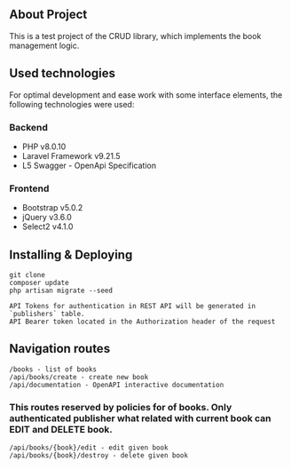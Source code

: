 ## About Project

This is a test project of the CRUD library, which implements the book management logic.
## Used technologies

For optimal development and ease work with some interface elements, the following technologies were used:

### Backend

- PHP v8.0.10
- Laravel Framework v9.21.5
- L5 Swagger - OpenApi Specification

### Frontend

- Bootstrap v5.0.2
- jQuery v3.6.0
- Select2 v4.1.0

## Installing & Deploying

    git clone
    composer update
    php artisan migrate --seed
    
    API Tokens for authentication in REST API will be generated in `publishers` table.
    API Bearer token located in the Authorization header of the request

## Navigation routes

    /books - list of books
    /api/books/create - create new book
    /api/documentation - OpenAPI interactive documentation
    
### This routes reserved by policies for of books. Only authenticated publisher what related with current book can EDIT and DELETE book.

    /api/books/{book}/edit - edit given book
    /api/books/{book}/destroy - delete given book
    
    
